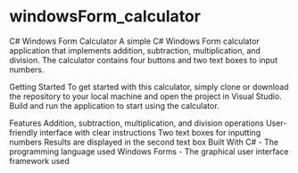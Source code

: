 # windowsForm_calculator

C# Windows Form Calculator
A simple C# Windows Form calculator application that implements addition, subtraction, multiplication, and division. The calculator contains four buttons and two text boxes to input numbers.

Getting Started
To get started with this calculator, simply clone or download the repository to your local machine and open the project in Visual Studio. Build and run the application to start using the calculator.

Features
Addition, subtraction, multiplication, and division operations
User-friendly interface with clear instructions
Two text boxes for inputting numbers
Results are displayed in the second text box
Built With
C# - The programming language used
Windows Forms - The graphical user interface framework used
